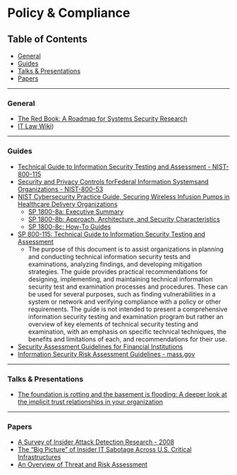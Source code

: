 # Policy & Compliance


## Table of Contents

* [General](#general)
* [Guides](#guides)
* [Talks & Presentations](#talks)
* [Papers](#papers)



------------
### <a name="general"></a>General
* [The Red Book: A Roadmap for Systems Security Research](http://www.red-book.eu/m/documents/syssec_red_book.pdf)
* [IT Law Wiki](http://itlaw.wikia.com/wiki/The_IT_Law_Wiki))


------------
### <a name="guides"></a>Guides
* [Technical Guide to Information Security Testing and Assessment - NIST-800-115](http://nvlpubs.nist.gov/nistpubs/Legacy/SP/nistspecialpublication800-115.pdf)
* [Security and Privacy Controls forFederal Information Systemsand Organizations - NIST-800-53](http://nvlpubs.nist.gov/nistpubs/SpecialPublications/NIST.SP.800-53r4.pdf)
* [NIST Cybersecurity Practice Guide, Securing Wireless Infusion Pumps in Healthcare Delivery Organizations](https://nccoe.nist.gov/projects/use-cases/medical-devices)
	* [SP 1800-8a: Executive Summary](https://nccoe.nist.gov/publication/draft/1800-8/VolA/)
	* [SP 1800-8b: Approach, Architecture, and Security Characteristics ](https://nccoe.nist.gov/publication/draft/1800-8/VolB/)
	* [SP 1800-8c: How-To Guides](https://nccoe.nist.gov/publication/draft/1800-8/VolC/)
* [SP 800-115: Technical Guide to Information Security Testing and Assessment](https://csrc.nist.gov/publications/detail/sp/800-115/final)
	* The purpose of this document is to assist organizations in planning and conducting technical information security tests and examinations, analyzing findings, and developing mitigation strategies. The guide provides practical recommendations for designing, implementing, and maintaining technical information security test and examination processes and procedures. These can be used for several purposes, such as finding vulnerabilities in a system or network and verifying compliance with a policy or other requirements. The guide is not intended to present a comprehensive information security testing and examination program but rather an overview of key elements of technical security testing and examination, with an emphasis on specific technical techniques, the benefits and limitations of each, and recommendations for their use. 
* [Security Assessment Guidelines for Financial Institutions](https://www.sans.org/reading-room/whitepapers/auditing/security-assessment-guidelines-financial-institutions-993)
* [Information Security Risk Assessment Guidelines - mass.gov](http://www.mass.gov/anf/research-and-tech/cyber-security/security-for-state-employees/risk-assessment/risk-assessment-guideline.html)


------------
### <a name="talks"></a>Talks & Presentations
* [The foundation is rotting and the basement is flooding: A deeper look at the implicit trust relationships in your organization](https://www.youtube.com/watch?v=nL64uj9Xm24)




------------
### <a name="papers"></a>Papers
* [A Survey of Insider Attack Detection Research - 2008](http://web.stanford.edu/class/cs259d/readings/Insider_survey.pdf)
* [The “Big Picture” of Insider IT Sabotage Across U.S. Critical Infrastructures](http://web.stanford.edu/class/cs259d/readings/Infrastructure.pdf)
* [An Overview of Threat and Risk Assessment](https://www.sans.org/reading-room/whitepapers/auditing/overview-threat-risk-assessment-76)



